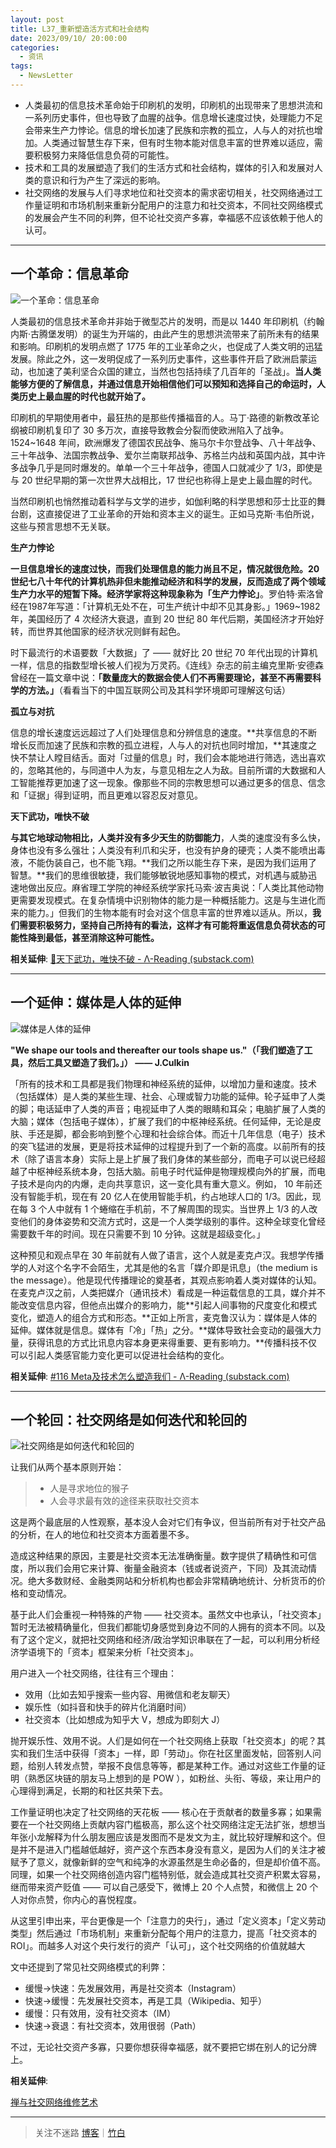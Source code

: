 ```yaml
---
layout: post
title: L37_重新塑造活方式和社会结构
date: 2023/09/10/ 20:00:00
categories:
  - 资讯
tags:
  - NewsLetter
---
```


- 人类最初的信息技术革命始于印刷机的发明，印刷机的出现带来了思想洪流和一系列历史事件，但也导致了血腥的战争。信息增长速度过快，处理能力不足会带来生产力悖论。信息的增长加速了民族和宗教的孤立，人与人的对抗也增加。人类通过智慧生存下来，但有时生物本能对信息丰富的世界难以适应，需要积极努力来降低信息负荷的可能性。
- 技术和工具的发展塑造了我们的生活方式和社会结构，媒体的引入和发展对人类的意识和行为产生了深远的影响。
- 社交网络的发展与人们寻求地位和社交资本的需求密切相关，社交网络通过工作量证明和市场机制来重新分配用户的注意力和社交资本，不同社交网络模式的发展会产生不同的利弊，但不论社交资产多寡，幸福感不应该依赖于他人的认可。

---

## 一个革命：信息革命

![一个革命：信息革命](https://pics.naaln.com/blog/2023-09-28-607c6e.jpeg-basicBlog)

人类最初的信息技术革命并非始于微型芯片的发明，而是以 1440 年印刷机（约翰内斯·古腾堡发明）的诞生为开端的，由此产生的思想洪流带来了前所未有的结果和影响。印刷机的发明点燃了 1775 年的工业革命之火，也促成了人类文明的迅猛发展。除此之外，这一发明促成了一系列历史事件，这些事件开启了欧洲启蒙运动，也加速了美利坚合众国的建立，当然也包括持续了几百年的「圣战」。**当人类能够方便的了解信息，并通过信息开始相信他们可以预知和选择自己的命运时，人类历史上最血腥的时代也就开始了。**

印刷机的早期使用者中，最狂热的是那些传播福音的人。马丁·路德的新教改革论纲被印刷机复印了 30 多万次，直接导致教会分裂而使欧洲陷入了战争。1524~1648 年间，欧洲爆发了德国农民战争、施马尔卡尔登战争、八十年战争、三十年战争、法国宗教战争、爱尔兰南联邦战争、苏格兰内战和英国内战，其中许多战争几乎是同时爆发的。单单一个三十年战争，德国人口就减少了 1/3，即使是与 20 世纪早期的第一次世界大战相比，17 世纪也称得上是史上最血腥的时代。

当然印刷机也悄然推动着科学与文学的进步，如伽利略的科学思想和莎士比亚的舞台剧，这直接促进了工业革命的开始和资本主义的诞生。正如马克斯·韦伯所说，这些与预言思想不无关联。

**生产力悖论**

**一旦信息增长的速度过快，而我们处理信息的能力尚且不足，情况就很危险。**20 世纪七八十年代的计算机热非但未能推动经济和科学的发展，反而造成了两个领域生产力水平的短暂下降。经济学家将这种现象称为**「生产力悖论」**。罗伯特·索洛曾经在1987年写道：「计算机无处不在，可生产统计中却不见其身影。」1969~1982 年，美国经历了 4 次经济大衰退，直到 20 世纪 80 年代后期，美国经济才开始好转，而世界其他国家的经济状况则鲜有起色。

时下最流行的术语要数「大数据」了 —— 就好比 20 世纪 70 年代出现的计算机一样，信息的指数型增长被人们视为万灵药。《连线》杂志的前主编克里斯·安德森曾经在一篇文章中说：**「数量庞大的数据会使人们不再需要理论，甚至不再需要科学的方法。」**（看看当下的中国互联网公司及其科学环境即可理解这句话）

**孤立与对抗**

信息的增长速度远远超过了人们处理信息和分辨信息的速度。**共享信息的不断增长反而加速了民族和宗教的孤立进程，人与人的对抗也同时增加，**其速度之快不禁让人瞠目结舌。面对「过量的信息」时，我们会本能地进行筛选，选出喜欢的，忽略其他的，与同道中人为友，与意见相左之人为敌。目前所谓的大数据和人工智能推荐更加速了这一现象。像那些不同的宗教思想可以通过更多的信息、信念和「证据」得到证明，而且更难以容忍反对意见。

**天下武功，唯快不破**

**与其它地球动物相比，人类并没有多少天生的防御能力**，人类的速度没有多么快，身体也没有多么强壮；人类没有利爪和尖牙，也没有护身的硬壳；人类不能喷出毒液，不能伪装自己，也不能飞翔。**我们之所以能生存下来，是因为我们运用了智慧。**我们的思维很敏捷，我们能够敏锐地感知事物的模式，对机遇与威胁迅速地做出反应。麻省理工学院的神经系统学家托马索·波吉奥说：「人类比其他动物更需要发现模式。在复杂情境中识别物体的能力是一种概括能力。这是与生进化而来的能力。」但我们的生物本能有时会对这个信息丰富的世界难以适从。所以，**我们需要积极努力，坚持自己所持有的看法，这样才有可能将重返信息负荷状态的可能性降到最低，甚至消除这种可能性。**

**相关延伸**:
[🏑天下武功，唯快不破 - Λ-Reading (substack.com)](https://rizime.substack.com/p/89)

---

## 一个延伸：媒体是人体的延伸

![媒体是人体的延伸](https://pics.naaln.com/blog/2023-09-28-1d13e9.jpeg-basicBlog)

**"We shape our tools and thereafter our tools shape us."（「我们塑造了工具，然后工具又塑造了我们。」） —— J.Culkin**

「所有的技术和工具都是我们物理和神经系统的延伸，以增加力量和速度。技术（包括媒体）是人类的某些生理、社会、心理或智力功能的延伸。轮子延申了人类的脚；电话延申了人类的声音；电视延申了人类的眼睛和耳朵；电脑扩展了人类的大脑；媒体（包括电子媒体），扩展了我们的中枢神经系统。任何延伸，无论是皮肤、手还是脚，都会影响到整个心理和社会综合体。而近十几年信息（电子）技术的突飞猛进的发展，更是将技术延伸的过程提升到了一个新的高度。以前所有的技术（除了语言本身）实际上是上扩展了我们身体的某些部分，而电子可以说已经超越了中枢神经系统本身，包括大脑。前电子时代延伸是物理规模向外的扩展，而电子技术是向内的内爆，走向共享意识，这一变化具有重大意义。例如， 10 年前还没有智能手机，现在有 20 亿人在使用智能手机，约占地球人口的 1/3。因此，现在每 3 个人中就有 1 个蜷缩在手机前，不了解周围的现实。当世界上 1/3 的人改变他们的身体姿势和交流方式时，这是一个人类学级别的事件。这种全球变化曾经需要数千年的时间。现在只需要不到 10 分钟。这就是超级变化。」

这种预见和观点早在 30 年前就有人做了语言，这个人就是麦克卢汉。我想学传播学的人对这个名字不会陌生，尤其是他的名言「媒介即是讯息」（the medium is the message）。他是现代传播理论的奠基者，其观点影响着人类对媒体的认知。在麦克卢汉之前，人类把媒介（通讯技术）看成是一种运载信息的工具，媒介并不能改变信息内容，但他点出媒介的影响力，能**引起人间事物的尺度变化和模式变化，塑造人的组合方式和形态。**正如上所言，麦克鲁汉认为：媒体是人体的延伸。媒体就是信息。媒体有「冷」「热」之分。**媒体导致社会变动的最强大力量，获得讯息的方式比讯息内容本身更来得重要、更有影响力。**传播科技不仅可以引起人类感官能力变化更可以促进社会结构的变化。

**相关延伸**:
[#116 Meta及技术怎么塑造我们 - Λ-Reading (substack.com)](https://rizime.substack.com/p/116)

---

## 一个轮回：社交网络是如何迭代和轮回的

![社交网络是如何迭代和轮回的](https://pics.naaln.com/blog/2023-09-28-ee3014.png-basicBlog)

让我们从两个基本原则开始：

> - 人是寻求地位的猴子
> - 人会寻求最有效的途径来获取社交资本

这是两个最底层的人性观察，基本没人会对它们有争议，但当前所有对于社交产品的分析，在人的地位和社交资本方面着墨不多。

造成这种结果的原因，主要是社交资本无法准确衡量。数字提供了精确性和可信度，所以我们会用它来计算、衡量金融资本（钱或者说资产，下同）及其流动情况。绝大多数财经、金融类网站和分析机构也都会非常精确地统计、分析货币的价格和变动情况。

基于此人们会重视一种特殊的产物 —— 社交资本。虽然文中也承认，「社交资本」暂时无法被精确量化，但我们都能切身感觉到身边不同的人拥有的资本不同。以及有了这个定义，就把社交网络和经济/政治学知识串联在了一起，可以利用分析经济学语境下的「资本」框架来分析「社交资本」。

用户进入一个社交网络，往往有三个理由：

- 效用（比如去知乎搜索一些内容、用微信和老友聊天）
- 娱乐性（如抖音和快手的碎片化消磨时间）
- 社交资本（比如想成为知乎大 V，想成为即刻大 J）

抛开娱乐性、效用不说。人们是如何在一个社交网络上获取「社交资本」的呢？其实和我们生活中获得「资本」一样，即「劳动」。你在社区里面发帖，回答别人问题，给别人转发点赞，举报不良信息等等，都是某种工作。通过对这些工作量的证明（熟悉区块链的朋友马上想到的是 POW ），如粉丝、头衔、等级，来让用户的心理得到满足，长期的和社区共荣下去。

工作量证明也决定了社交网络的天花板 —— 核心在于贡献者的数量多寡；如果需要在一个社交网络上贡献内容门槛极高，那么这个社交网络注定无法扩张，想想当年张小龙解释为什么朋友圈应该是发图而不是发文为主，就比较好理解和这个。但是并不是进入门槛越低越好，资产这个东西本身没有意义，是因为人们的关注才被赋予了意义，就像新鲜的空气和纯净的水源虽然是生命必备的，但是却价值不高。同理，如果一个社交网络创造内容门槛特别低，就会造成其社交资产积累太容易，继而带来资产贬值 —— 可以自己感受下，微博上 20 个人点赞，和微信上 20 个人对你点赞，你内心的喜悦程度。

从这里引申出来，平台更像是一个「注意力的央行」，通过「定义资本」「定义劳动类型」然后通过「市场机制」来重新分配每个用户的注意力，提高「社交资本的 ROI」。而越多人对这个央行发行的资产「认可」，这个社交网络的价值就越大

文中还提到了常见社交网络模式的利弊：

- 缓慢→快速：先发展效用，再是社交资本（Instagram）
- 快速→缓慢：先发展社交资本，再是工具（Wikipedia、知乎）
- 缓慢：只有效用，没有社交资本（IM）
- 快速→衰退：有社交资本，效用很弱（Path）

不过，无论社交资产多寡，只要你想获得幸福感，就不要把它绑在别人的记分牌上。

**相关延伸**:

[禅与社交网络维修艺术](https://mp.weixin.qq.com/s/mrBubnkgJP1mffzleguuRg)

---

> 关注不迷路 [博客](https://blog.naaln.com/)｜[竹白](https://space.zhubai.love/)
